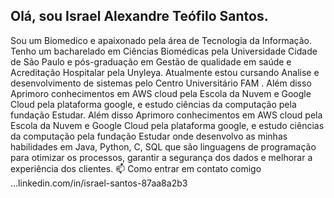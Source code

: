  ## Olá, sou Israel Alexandre Teófilo Santos.
 Sou um Biomedico e apaixonado pela área de Tecnologia da Informação. Tenho um bacharelado em Ciências Biomédicas pela Universidade Cidade de São Paulo e pós-graduação em Gestão de qualidade em saúde e Acreditação Hospitalar pela Unyleya.
Atualmente estou cursando Analise e desenvolvimento de sistemas pelo Centro Universitário FAM . Além disso  Aprimoro conhecimentos em AWS cloud  pela Escola da Nuvem e Google Cloud pela plataforma google,  e estudo ciências da computação pela fundação Estudar. 
Além disso Aprimoro conhecimentos em AWS cloud pela Escola da Nuvem e Google Cloud pela plataforma google, e estudo ciências da computação pela fundação Estudar onde desenvolvo as minhas habilidades em Java, Python, C, SQL que são linguagens de programação para otimizar os processos, garantir a segurança dos dados e melhorar a experiência dos clientes.
 📫 Como entrar em contato comigo ...linkedin.com/in/israel-santos-87aa8a2b3 

<!---
Raelfrances/Raelfrances is a ✨ special ✨ repository because its `README.md` (this file) appears on your GitHub profile.
You can click the Preview link to take a look at your changes.
--->
